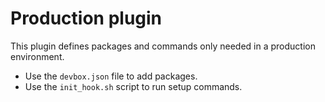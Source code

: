 # Production plugin

This plugin defines packages and commands only needed in a production environment.

* Use the `devbox.json` file to add packages.
* Use the `init_hook.sh` script to run setup commands.
